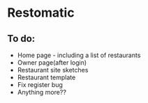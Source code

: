 # Restomatic


## To do: 
- Home page - including a list of restaurants
- Owner page(after login)
- Restaurant site sketches
- Restaurant template
- Fix register bug
- Anything more??
